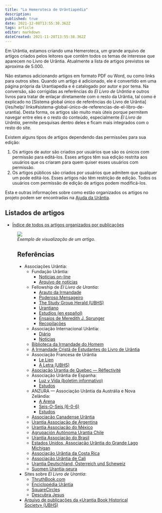 ```yaml
---
title: "La Hemeroteca de Urântiapédia"
description: 
published: true
date: 2021-12-08T13:55:38.362Z
tags: article
editor: markdown
dateCreated: 2021-11-28T13:55:38.362Z
---
```


Em Urântia, estamos criando uma Hemeroteca, um grande arquivo de artigos criados pelos leitores que contêm todos os temas de interesse que aparecem no Livro de Urântia. Atualmente a lista de artigos previstos se aproxima de 5.000.

Não estamos adicionando artigos em formato PDF ou Word, ou como links para outros sites. Quando um artigo é adicionado, ele é convertido em uma página própria da Urantiapedia e é catalogado por autor e por tema. Na conversão, são corrigidas as referências do _El Livro de Urântia_ e outros livros para tratar de enlaçar diretamente com o resto da Urântia, tal como é explicado no [Sistema global único de referências do Livro de Urântia](/es/help/ links#sistema-global-único-de-referencias-de-el-libro-de-urantia). Desta forma, os artigos são muito mais úteis porque permitem navegar entre eles e o resto do conteúdo, especialmente _El Livro de Urântia_, permite pesquisas dentro deles e ficam mais integrados com o resto do site.

Existem alguns tipos de artigos dependendo das permissões para sua edição:
1. Os artigos de autor são criados por usuários que são os únicos com permissão para editá-los. Esses artigos têm sua edição restrita aos usuários que os criaram para quem quiser esses usuários com permissão.
2. Os artigos públicos são criados por usuários que admitem que qualquer um pode editá-los. Esses artigos não têm restrição de edição. Todos os usuários com permissão de edição de artigos podem modificá-los.

Esta e outras informações sobre como estão organizados os artigos no projeto podem ser encontradas na [Ajuda da Urântia](/pt/help/content).

## Listados de artigos

- [Índice de todos os artigos organizados por publicações](/pt/index/articles)

<figure id="Sample_fig_1" class="image urantiapedia">
<img src="/image/help/sample_page_article.png">
<figcaption><em> Exemplo de visualização de um artigo.</em></figcaption>
</figura>


## Referências

- Associações Urântia:
  - Fundação Urântia:
    - [Notícias on-line](https://www.urantia.org/news)
    - [Arquivo de notícias](https://www.urantia.org/urantia-foundation/newsletter-pdf-archives)
  - Fellowship de _El Livro de Urantia_:
    - [Arauto da Irmandade](https://urantia-book.org/archive/newsletters/herald/)
    - [Poderoso Mensageiro](https://archive.urantiabook.org/archive/newsletters)
    - [The Study Group Herald (UBHS)](https://ubhs.hosted-by-files.com/http/FrameDocTypesBY.html)
    - [Urantiano](https://urantia-book.org/archive/newsletters/urantian_journal/)
    - [Estudios (en español)](https://urantiabook.org/Estudios_Espanol)
    - [Ensaios de Meredith J. Sprunger](https://urantiabook.org/Christianity-and-The-Urantia-Book-The-Meredith-J-Sprunger-Essays)
    - [Recopilações](https://urantiabook.org/Urantia-Book-Paper-Focused-Resources)
  - Associação Internacional Urântia:
    - [Diário](https://urantia-association.org/journal-online/)
    - [Notícias](https://urantia-association.org/about-tidings-newsletter/)
  - [Biblioteca da Irmandade do Homem](https://urantia-book.org/archive/newsletters/innerface/index.html)
  - [A Irmandade Cristã de Estudantes do Livro de Urântia](https://urantia-book.org/index_spiritual_fellowship_journal.html)
  - Associação Francesa de Urântia
    - [Le ​​Lien](https://lien.urantia.fr/)
    - [A Letra (UBHS)](https://ubhs.hosted-by-files.com/http/FrameDocTypesPE.html)
  - [Asociação Urantia de Quebec — Réflectivité](https://www.urantia-quebec.ca/publications/reflectivite)
  - Associação Urântia de Espanha:
    - [Luz y Vida (boletim informativo)](https://aue.urantia-association.org/luz-y-vida/)
    - [Estudos](https://aue.urantia-association.org/study/)
  - ANZURA — Associação Urântia da Austrália e Nova Zelândia:
    - [A Arena](https://anzura.urantia-association.org/2022/01/01/about-arena-newsletter/)
    - [Seis-O-Seis (6-0-6)](https://anzura.urantia-association.org/2021/02/10/a-bit-of-history/)
    - [Estudos](https://anzura.urantia-association.org/topical-index-study-aids/)
  - [Associação Canadense Urântia](https://canada.urantia-association.org/urantia-related-writtings/)
  - [Urantia Associação de Argentina](https://argentina.urantia-association.org/trabajos-secundarios/)
  - [Urantia Associação do México](https://www.urantia-mexico.org.mx/index_archivos/Page1438.htm)
  - [Agrupación Autónoma Urantia Chile](http://www.urantiachile.org/?modulo=articulos)
  - [Urantia Associação do Brasil](https://urantia.com.br/arquivos/category/blog-artigos)
  - [Estados Unidos, Associação Urântia do Grande Lago Michigan](https://glmua.urantia-association.org/library/)
  - [Associação Urântia da Costa Rica](https://cr.urantia-association.org/publicaciones/)
  - [Associação Urântia de Cali](https://uracali.urantia-association.org/)
  - [Urantia Deutschland, Österreich und Scheweiz](https://dach.urantia-association.org/blog/)
  - [Suomen Urantia-seura](https://finland.urantia-association.org/category/vastauksia-kysymyksiin/)
- Sites sobre _El Livro de Urantia_:
  - [ThruthBook.com](https://truthbook.com/)
  - [Enciclopédia Urântia](http://www.encyclopediaurantia.org/)
  - [SquareCircles](https://www.squarecircles.com/)
  - [Descubra Jesus](https://discoverjesus.com/)
- [Arquivo de publicações da «Urantia Book Historical Society» (UBHS)](https://ubhs.hosted-by-files.com/http/DocTypesIndex.html)